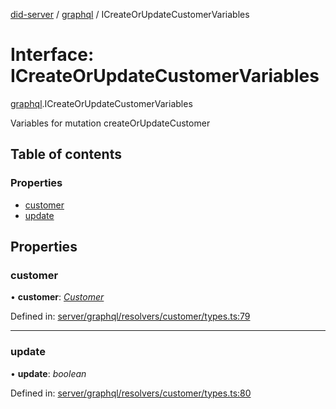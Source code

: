 [did-server](../README.md) / [graphql](../modules/graphql.md) / ICreateOrUpdateCustomerVariables

# Interface: ICreateOrUpdateCustomerVariables

[graphql](../modules/graphql.md).ICreateOrUpdateCustomerVariables

Variables for mutation createOrUpdateCustomer

## Table of contents

### Properties

- [customer](graphql.icreateorupdatecustomervariables.md#customer)
- [update](graphql.icreateorupdatecustomervariables.md#update)

## Properties

### customer

• **customer**: [*Customer*](../classes/graphql.customer.md)

Defined in: [server/graphql/resolvers/customer/types.ts:79](https://github.com/Puzzlepart/did/blob/45604452/server/graphql/resolvers/customer/types.ts#L79)

___

### update

• **update**: *boolean*

Defined in: [server/graphql/resolvers/customer/types.ts:80](https://github.com/Puzzlepart/did/blob/45604452/server/graphql/resolvers/customer/types.ts#L80)
